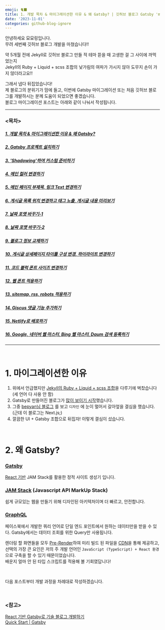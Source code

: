 ```yaml
---
emoji: 🐈‍⬛
title: 1. 개발 목차 & 마이그레이션한 이유 & 왜 Gatsby? | 깃허브 블로그 Gatsby 'minimal-blog' 테마로 마이그레이션 하기
date: '2023-11-01'
categories: github-blog-ignore
---
```


안녕하세요 묘묘링입니다.  
무려 세번째 깃허브 블로그 개발을 마쳤습니다!!

약 5개월 전에 Jekyll로 깃허브 블로그 만들 적 테마 뜯을 때 고생한 걸 그 사이에 까먹었는지  
Jekyll의 Ruby + Liquid + scss 조합의 낯가림의 여파가 가시지 않아 도무지 손이 가지 않더라고요!!

그래서 냅다 뒤집었습니다!  
제 블로그의 분위기가 맘에 들고, 이번에 Gatsby 마이그레이션 또는 처음 깃허브 블로그를 개발하시는 분께 도움이 되었으면 좋겠습니다.  
블로그 마이그레이션 포스트는 아래와 같이 나눠서 작성됩니다.

---

### <목차>

##### [1. 개발 목차 & 마이그레이션한 이유 & 왜 Gatsby?](/github_blog/2023-11-01-Gatsby-migration-1/)

##### [2. Gatsby 프로젝트 설치하기](/github_blog/2023-11-02-Gatsby-migration-2)

##### [3. 'Shadowing'하여 커스텀 준비하기](/github_blog/2023-11-03-Gatsby-migration-3)

##### [4. 메인 컬러 변경하기](/github_blog/2023-11-04-Gatsby-migration-4)

##### [5. 메인 페이지 부제목, 링크 Text 변경하기](/github_blog/2023-11-05-Gatsby-migration-5)

##### [6. 게시글 목록 위치 변경하고 태그 노출, 게시글 내용 미리보기](/github_blog/2023-11-06-Gatsby-migration-6)

##### [7. 날짜 포맷 바꾸기-1](/github_blog/2023-11-07-Gatsby-migration-7)

##### [8. 날짜 포맷 바꾸기-2](/github_blog/2023-11-08-Gatsby-migration-8)

##### [9. 블로그 정보 교체하기](/github_blog/2023-11-09-Gatsby-migration-9)

##### [10. 게시글 상세페이지 타이틀 구성 변경, 하이라이트 변경하기](/github_blog/2023-11-10-Gatsby-migration-10)

##### [11. 코드 블럭 폰트 사이즈 변경하기](/github_blog/2023-11-11-Gatsby-migration-11)

##### [12. 웹 폰트 적용하기](/github_blog/2023-11-12-Gatsby-migration-12)

##### [13. sitemap, rss, robots 적용하기](/github_blog/2023-11-13-Gatsby-migration-13)

##### [14. Giscus 댓글 기능 추가하기](/github_blog/2023-11-14-Gatsby-migration-14)

##### [15. Netlify로 배포하기](/github_blog/2023-11-15-Gatsby-migration-15)

##### [16. Google, 네이버 웹 마스터, Bing 웹 마스터, Daum 검색 등록하기](/github_blog/2023-11-16-Gatsby-migration-16)

---

<br />

# 1. 마이그레이션한 이유

1. 위에서 언급했지만 <u>Jekyll의 Ruby + Liquid + scss 조합</u>을 다루기에 벅찼습니다 (세 언어 다 사용 안 함)
2. Gatsby로 만들어진 블로그가 <u>많이 보이기 시작</u>했습니다.
3. 그중 [bepyan님 블로그](https://bepyan.github.io/blog) 를 보고 `디자인` 에 눈이 멀어서 갈아엎을 결심을 했습니다. (근데 이 블로그는 Next.js;)
4. 깔끔한 UI + Gatsby 조합으로 뒤집자! 이렇게 결심이 섰습니다.

<br />

# 2. 왜 Gatsby?

### [Gatsby](https://www.gatsbyjs.com/)

<u>[React](https://react.dev/) 기반</u> JAM Stack를 활용한 정적 사이트 생성기 입니다.

### [JAM Stack](https://www.cloudflare.com/ko-kr/learning/performance/what-is-jamstack/) (Javascript API MarkUp Stack)

쉽게 규모있는 웹을 만들기 위해 디자인된 아키텍처이며 더 빠르고, 안전합니다.

### [GraphQL](https://graphql.org/)

페이스북에서 개발한 쿼리 언어로 단일 엔드 포인트에서 원하는 데이터만을 받을 수 있다. Gatsby에서는 데이터 조회를 위한 Query만 사용됩니다.

렌더링 할 화면들을 모두 [Pre-Render](https://jeonghwan-kim.github.io/dev/2020/08/21/gatsby-prefetch.html)하여 미리 빌드 된 파일을 [CDN](https://ko.wikipedia.org/wiki/%EC%BD%98%ED%85%90%EC%B8%A0_%EC%A0%84%EC%86%A1_%EB%84%A4%ED%8A%B8%EC%9B%8C%ED%81%AC)을 통해 제공하고,  
선택의 가장 큰 요인은 저의 주 개발 언어인 `JavaScript (TypeScript) + React 환경`으로 구축을 할 수 있기 때문이었습니다.  
배운지 얼마 안 된 타입 스크립트를 적용해 볼 기회였답니다!

<br />

다음 포스트부터 개발 과정을 차례대로 작성하겠습니다.

<br />

### <참고>

[React 기반 Gatsby로 기술 블로그 개발하기](https://www.inflearn.com/course/gatsby-%EA%B8%B0%EC%88%A0%EB%B8%94%EB%A1%9C%EA%B7%B8)  
[Quick Start | Gatsby](https://www.gatsbyjs.com/docs/quick-start/)
